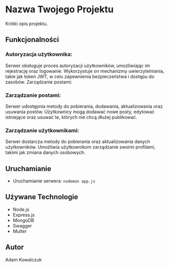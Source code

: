 # Nazwa Twojego Projektu

Krótki opis projektu.

## Funkcjonalności

### Autoryzacja użytkownika:

Serwer obsługuje proces autoryzacji użytkowników, umożliwiając im rejestrację oraz logowanie.
Wykorzystuje on mechanizmy uwierzytelniania, takie jak token JWT, w celu zapewnienia bezpieczeństwa i dostępu do zasobów.
Zarządzanie postami:

### Zarządzanie postami:

Serwer udostępnia metody do pobierania, dodawania, aktualizowania oraz usuwania postów.
Użytkownicy mogą dodawać nowe posty, edytować istniejące oraz usuwać te, których nie chcą dłużej publikować.

### Zarządzanie użytkownikami:

Serwer dostarcza metody do pobierania oraz aktualizowania danych użytkowników.
Umożliwia użytkownikom zarządzanie swoimi profilami, takimi jak zmiana danych osobowych.

## Uruchamianie

- Uruchamianie serwera: `nodemon app.js`

## Używane Technologie

- Node.js
- Express.js
- MongoDB
- Swagger
- Multer

## Autor

Adam Kowalczuk
